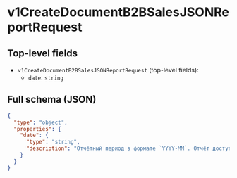 # v1CreateDocumentB2BSalesJSONReportRequest

## Top-level fields
- `v1CreateDocumentB2BSalesJSONReportRequest` (top-level fields):
  - `date`: `string`

## Full schema (JSON)
```json
{
  "type": "object",
  "properties": {
    "date": {
      "type": "string",
      "description": "Отчётный период в формате `YYYY-MM`. Отчёт доступен до января 2019 включительно."
    }
  }
}
```

